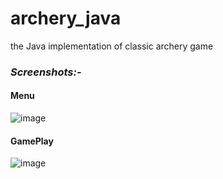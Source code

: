 # archery_java
the Java implementation of classic archery game

### *Screenshots:-*

#### Menu
![image](https://user-images.githubusercontent.com/29791684/123306281-b669ae80-d53e-11eb-9f36-0ae99af95506.png)

#### GamePlay
![image](https://user-images.githubusercontent.com/29791684/123306313-c2ee0700-d53e-11eb-88ae-15bc38cfd84b.png)
